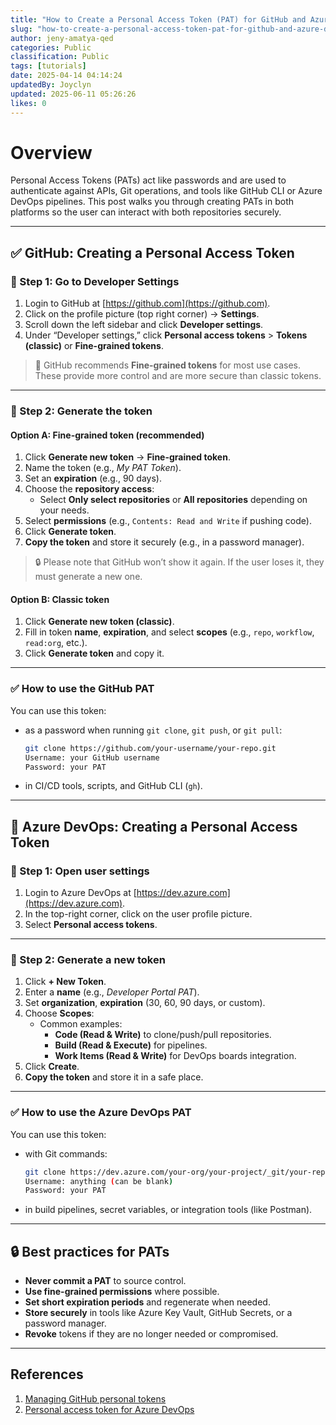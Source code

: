 ```yaml
---
title: "How to Create a Personal Access Token (PAT) for GitHub and Azure DevOps"
slug: "how-to-create-a-personal-access-token-pat-for-github-and-azure-devops-8b1373"
author: jeny-amatya-qed
categories: Public
classification: Public
tags: [tutorials]
date: 2025-04-14 04:14:24 
updatedBy: Joyclyn
updated: 2025-06-11 05:26:26 
likes: 0
---
```


# Overview

Personal Access Tokens (PATs) act like passwords and are used to authenticate against APIs, Git operations, and tools like GitHub CLI or Azure DevOps pipelines. This post walks you through creating PATs in both platforms so the user can interact with both repositories securely. 

---

## ✅ GitHub: Creating a Personal Access Token

### 🔹 Step 1: Go to Developer Settings

1. Login to GitHub at [https://github.com](https://github.com).
2. Click on the profile picture (top right corner) → **Settings**.
3. Scroll down the left sidebar and click **Developer settings**.
4. Under “Developer settings,” click **Personal access tokens** > **Tokens (classic)** or **Fine-grained tokens**.

> 📝 GitHub recommends **Fine-grained tokens** for most use cases. These provide more control and are more secure than classic tokens.

---

### 🔹 Step 2: Generate the token

#### Option A: **Fine-grained token (recommended)**

1. Click **Generate new token** → **Fine-grained token**.
2. Name the token (e.g., _My PAT Token_).
3. Set an **expiration** (e.g., 90 days).
4. Choose the **repository access**:
   - Select **Only select repositories** or **All repositories** depending on your needs.
5. Select **permissions** (e.g., `Contents: Read and Write` if pushing code).
6. Click **Generate token**.
7. **Copy the token** and store it securely (e.g., in a password manager).

> 🔒 Please note that GitHub won’t show it again. If the user loses it, they must generate a new one.

#### Option B: **Classic token**

1. Click **Generate new token (classic)**.
2. Fill in token **name**, **expiration**, and select **scopes** (e.g., `repo`, `workflow`, `read:org`, etc.).
3. Click **Generate token** and copy it.

---

### ✅ How to use the GitHub PAT

You can use this token:
- as a password when running `git clone`, `git push`, or `git pull`:

    ```bash
    git clone https://github.com/your-username/your-repo.git
    Username: your GitHub username
    Password: your PAT
    ```

- in CI/CD tools, scripts, and GitHub CLI (`gh`).

---

## 🔷 Azure DevOps: Creating a Personal Access Token

### 🔹 Step 1: Open user settings

1. Login to Azure DevOps at [https://dev.azure.com](https://dev.azure.com).
2. In the top-right corner, click on the user profile picture.
3. Select **Personal access tokens**.

---

### 🔹 Step 2: Generate a new token

1. Click **+ New Token**.
2. Enter a **name** (e.g., _Developer Portal PAT_).
3. Set **organization**, **expiration** (30, 60, 90 days, or custom).
4. Choose **Scopes**:
   - Common examples:
     - **Code (Read & Write)** to clone/push/pull repositories.
     - **Build (Read & Execute)** for pipelines.
     - **Work Items (Read & Write)** for DevOps boards integration.
5. Click **Create**.
6. **Copy the token** and store it in a safe place.

---


### ✅ How to use the Azure DevOps PAT

You can use this token:
- with Git commands:

    ```bash
    git clone https://dev.azure.com/your-org/your-project/_git/your-repo
    Username: anything (can be blank)
    Password: your PAT
    ```

- in build pipelines, secret variables, or integration tools (like Postman).

---

## 🔒 Best practices for PATs

- **Never commit a PAT** to source control.
- **Use fine-grained permissions** where possible.
- **Set short expiration periods** and regenerate when needed.
- **Store securely** in tools like Azure Key Vault, GitHub Secrets, or a password manager.
- **Revoke** tokens if they are no longer needed or compromised.

---

## References
1. [Managing GitHub personal tokens](https://docs.github.com/en/authentication/keeping-your-account-and-data-secure/managing-your-personal-access-tokens)
2. [Personal access token for Azure DevOps](https://learn.microsoft.com/en-us/azure/devops/organizations/accounts/use-personal-access-tokens-to-authenticate?view=azure-devops&tabs=Windows)